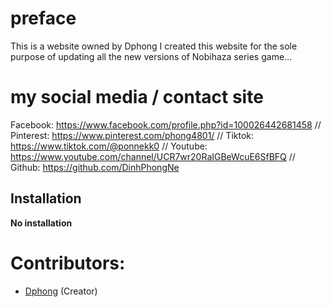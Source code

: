 # preface

This is a website owned by Dphong
I created this website for the sole purpose of updating all the new versions of Nobihaza series game...


# my social media / contact site

Facebook: https://www.facebook.com/profile.php?id=100026442681458
// Pinterest: https://www.pinterest.com/phong4801/
// Tiktok: https://www.tiktok.com/@ponnekk0
// Youtube: https://www.youtube.com/channel/UCR7wr20RaIGBeWcuE6SfBFQ
// Github: https://github.com/DinhPhongNe

## Installation

**No installation**

# Contributors:
* [Dphong](https://github.com/DinhPhongNe) (Creator)
